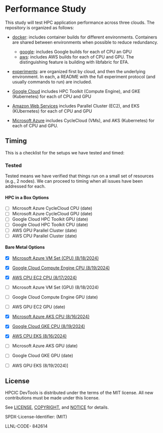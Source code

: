 # Performance Study

This study will test HPC application performance across three clouds. The repository is organized as follows:

- [docker](docker): includes container builds for different environments. Containers are shared between environments when possible to reduce redundancy.
  - [google](docker/google): includes Google builds for each of CPU an GPU
  - [aws](docker/aws): includes AWS builds for each of CPU and GPU. The distinguishing feature is building with libfabric for EFA.

- [experiments](experiments): are organized first by cloud, and then the underlying environment. In each, a README with the full experiment protocol (and usually commands to run) are included.
 - [Google Cloud](experiments/google) includes HPC Toolkit (Compute Engine), and GKE (Kubernetes) for each of CPU and GPU
 - [Amazon Web Services](experiments/aws) includes Parallel Cluster (EC2), and EKS (KUbernetes) for each of CPU and GPU
 - [Microsoft Azure](experiments/azure) includes CycleCloud (VMs), and AKS (Kubernetes) for each of CPU and GPU.

## Timing

This is a checklist for the setups we have tested and timed:

### Tested

Tested means we have verified that things run on a small set of resources (e.g., 2 nodes). We can proceed to timing when all issues have been addressed for each.

#### HPC in a Box Options

- [ ] Microsoft Azure CycleCloud CPU (date)
- [ ] Microsoft Azure CycleCloud GPU (date)
- [ ] Google Cloud HPC Toolkit GPU (date)
- [ ] Google Cloud HPC Toolkit CPU (date)
- [ ] AWS GPU Parallel Cluster (date)
- [ ] AWS CPU Parallel Cluster (date)

#### Bare Metal Options

- [x] [Microsoft Azure VM Set (CPU) (8/18/2024)](experiments/azure/vmset/cpu)
- [x] [Google Cloud Compute Engine CPU (8/19/2024)](experiments/google/compute-engine/cpu)
- [x] [AWS CPU EC2 CPU (8/17/2024)](experiments/aws/ec2/cpu)
- [ ] Microsoft Azure VM Set (GPU) (8/18/2024)
- [ ] Google Cloud Compute Engine GPU (date)
- [ ] AWS GPU EC2 GPU (date)

- [x] [Microsoft Azure AKS CPU (8/16/2024)](experiments/azure/aks/cpu)
- [x] [Google Cloud GKE CPU (8/19/2024)](experiments/google/eks/cpu)
- [x] [AWS CPU EKS (8/16/2024)](experiments/aws/eks/cpu)
- [ ] Microsoft Azure AKS GPU (date)
- [ ] Google Cloud GKE GPU (date)
- [ ] AWS GPU EKS (8/19/2024)]

## License

HPCIC DevTools is distributed under the terms of the MIT license.
All new contributions must be made under this license.

See [LICENSE](https://github.com/converged-computing/cloud-select/blob/main/LICENSE),
[COPYRIGHT](https://github.com/converged-computing/cloud-select/blob/main/COPYRIGHT), and
[NOTICE](https://github.com/converged-computing/cloud-select/blob/main/NOTICE) for details.

SPDX-License-Identifier: (MIT)

LLNL-CODE- 842614
